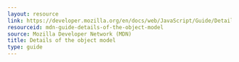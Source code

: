 ```yaml
---
layout: resource
link: https://developer.mozilla.org/en/docs/web/JavaScript/Guide/Details_of_the_Object_Model
resourceid: mdn-guide-details-of-the-object-model
source: Mozilla Developer Network (MDN)
title: Details of the object model
type: guide
---
```


